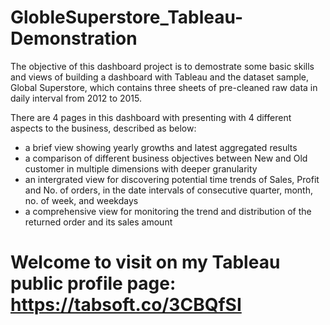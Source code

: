 # GlobleSuperstore_Tableau-Demonstration

The objective of this dashboard project is to demostrate some basic skills and views of building a dashboard with Tableau and the dataset sample, Global Superstore, which contains three sheets of pre-cleaned raw data in daily interval from 2012 to 2015.

There are 4 pages in this dashboard with presenting with 4 different aspects to the business, described as below: 
- a brief view showing yearly growths and latest aggregated results
- a comparison of different business objectives between New and Old customer in multiple dimensions with deeper granularity
- an intergrated view for discovering potential time trends of Sales, Profit and No. of orders, in the date intervals of consecutive quarter, month, no. of week, and weekdays
- a comprehensive view for monitoring the trend and distribution of the returned order and its sales amount


# Welcome to visit on my Tableau public profile page: https://tabsoft.co/3CBQfSI
